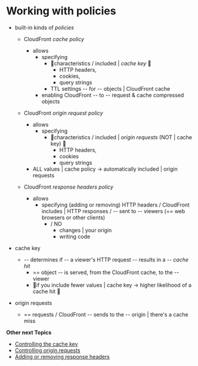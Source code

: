 # Working with policies<a name="working-with-policies"></a>

* built-in kinds of *policies*
  * CloudFront *cache policy*
    * allows
      * specifying
        * 👀characteristics / included | *cache key* 👀
          * HTTP headers,
          * cookies,
          * query strings
        * TTL settings -- for -- objects | CloudFront cache
      * enabling CloudFront -- to -- request & cache compressed objects

  * CloudFront *origin request policy* 
    * allows
      * specifying
        * 👀characteristics / included | *origin requests* (NOT | cache key) 👀
          * HTTP headers,
          * cookies
          * query strings
    * ALL values | cache policy -> automatically included | origin requests

  * CloudFront *response headers policy*
    * allows
      * specifying (adding or removing) HTTP headers / CloudFront includes | HTTP responses / -- sent to -- viewers (== web browsers or other clients\)
        * / NO 
          * changes | your origin
          * writing code

* cache key
  * -- determines if -- a viewer's HTTP request -- results in a -- *cache hit*
    * == object -- is served, from the CloudFront cache, to the -- viewer 
    * 👀if you include fewer values | cache key -> higher likelihood of a cache hit 👀
* origin requests
  * == requests / CloudFront -- sends to the -- origin | there's a cache miss


**Other next Topics**
+ [Controlling the cache key](controlling-the-cache-key.md)
+ [Controlling origin requests](controlling-origin-requests.md)
+ [Adding or removing response headers](modifying-response-headers.md)